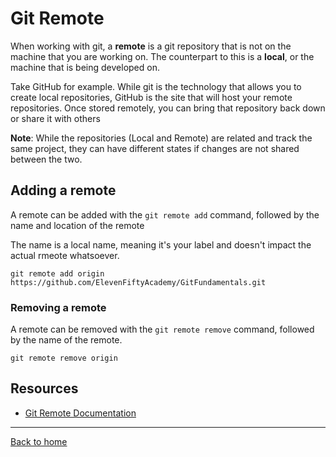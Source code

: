 # Git Remote

When working with git, a **remote** is a git repository that is not on the machine that you are working on. The counterpart to this is a **local**, or the machine that is being developed on.

Take GitHub for example. While git is the technology that allows you to create local repositories, GitHub is the site that will host your remote repositories. Once stored remotely, you can bring that repository back down or share it with others

**Note**: While the repositories (Local and Remote) are related and track the same project, they can have different states if changes are not shared between the two.

## Adding a remote

A remote can be added with the `git remote add` command, followed by the name and location of the remote

The name is a local name, meaning it's your label and doesn't impact the actual rmeote whatsoever.

```
git remote add origin https://github.com/ElevenFiftyAcademy/GitFundamentals.git
```

### Removing a remote

A remote can be removed with the `git remote remove` command, followed by the name of the remote.

```
git remote remove origin
```

## Resources

- [Git Remote Documentation](https://git-scm.com/docs/git-remote)

---

[Back to home](./../README.md)